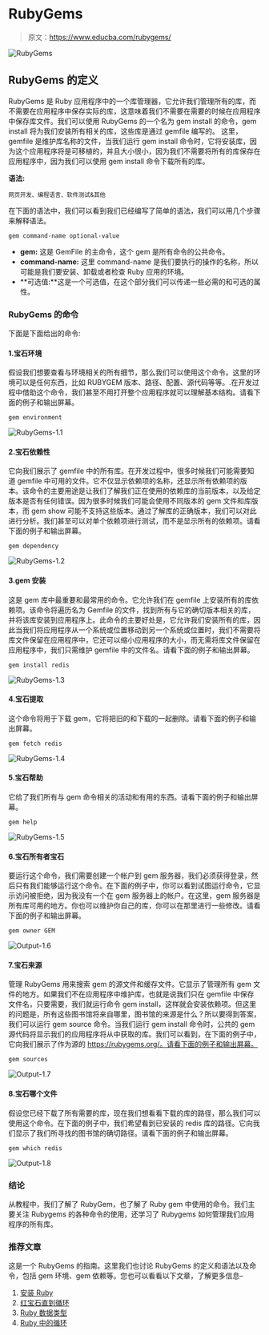 # RubyGems

> 原文：<https://www.educba.com/rubygems/>

![RubyGems](img/eb298974dc2a166ec81f9d4802b26953.png "RubyGems")



## RubyGems 的定义

RubyGems 是 Ruby 应用程序中的一个库管理器，它允许我们管理所有的库，而不需要在应用程序中保存实际的库，这意味着我们不需要在需要的时候在应用程序中保存库文件。我们可以使用 RubyGems 的一个名为 gem install 的命令，gem install 将为我们安装所有相关的库，这些库是通过 gemfile 编写的。 这里，gemfile 是维护库名称的文件，当我们运行 gem install 命令时，它将安装库，因为这个应用程序将是可移植的，并且大小很小，因为我们不需要将所有的库保存在应用程序中，因为我们可以使用 gem install 命令下载所有的库。

**语法:**

<small>网页开发、编程语言、软件测试&其他</small>

在下面的语法中，我们可以看到我们已经编写了简单的语法，我们可以用几个步骤来解释语法。

`gem command-name optional-value`

*   **gem:** 这是 GemFile 的主命令，这个 gem 是所有命令的公共命令。
*   **command-name:** 这里 command-name 是我们要执行的操作的名称，所以可能是我们要安装、卸载或者检查 Ruby 应用的环境。
*   **可选值:**这是一个可选值，在这个部分我们可以传递一些必需的和可选的属性。

### RubyGems 的命令

下面是下面给出的命令:

#### 1.宝石环境

假设我们想要查看与环境相关的所有细节，那么我们可以使用这个命令。这里的环境可以是任何东西，比如 RUBYGEM 版本、路径、配置、源代码等等。.在开发过程中借助这个命令，我们甚至不用打开整个应用程序就可以理解基本结构。请看下面的例子和输出屏幕。

`gem environment`

![RubyGems-1.1](img/9e59db0607c79ff2cfb801c4f12bb6d0.png)



#### 2.宝石依赖性

它向我们展示了 gemfile 中的所有库。在开发过程中，很多时候我们可能需要知道 gemfile 中可用的文件。它不仅显示依赖项的名称，还显示所有依赖项的版本。该命令的主要用途是让我们了解我们正在使用的依赖库的当前版本，以及给定版本是否有任何错误。因为很多时候我们可能会使用不同版本的 gem 文件和库版本，而 gem show 可能不支持这些版本。通过了解库的正确版本，我们可以对此进行分析。我们甚至可以对单个依赖项进行测试，而不是显示所有的依赖项。请看下面的例子和输出屏幕。

`gem dependency`

![RubyGems-1.2](img/e0ad3d226c9f765c2bc0ae5f011554d8.png)



#### 3.gem 安装

这是 gem 库中最重要和最常用的命令。它允许我们在 gemfile 上安装所有的库依赖项。该命令将遍历名为 Gemfile 的文件，找到所有与它的确切版本相关的库，并将该库安装到应用程序上。此命令的主要好处是，它允许我们安装所有的库，因此当我们将应用程序从一个系统或位置移动到另一个系统或位置时，我们不需要将库文件保留在应用程序中，它还可以缩小应用程序的大小，而无需将库文件保留在应用程序中，我们只需维护 gemfile 中的文件名。请看下面的例子和输出屏幕。

`gem install redis`

![RubyGems-1.3](img/579429bac29e0a9a86a6a77fda4e5545.png)



#### 4.宝石提取

这个命令将用于下载 gem，它将把旧的和下载的一起删除。请看下面的例子和输出屏幕。

`gem fetch redis`

![RubyGems-1.4](img/f20135a8ee5d2cc1e38ec69c318d48b8.png)



#### 5.宝石帮助

它给了我们所有与 gem 命令相关的活动和有用的东西。请看下面的例子和输出屏幕。

`gem help`

![RubyGems-1.5](img/35d5afea198c130d6caffffc3c9034de.png)



#### 6.宝石所有者宝石

要运行这个命令，我们需要创建一个帐户到 gem 服务器，我们必须获得登录，然后只有我们能够运行这个命令。在下面的例子中，你可以看到试图运行命令，它显示访问被拒绝，因为我没有一个在 gem 服务器上的帐户。在这里，gem 服务器是所有库可用的地方。你也可以维护你自己的库，你可以在那里进行一些修改。请看下面的例子和输出屏幕。

`gem owner GEM`

![Output-1.6](img/df83977a8ed934f6844595bb3fb5d479.png)



#### 7.宝石来源

管理 RubyGems 用来搜索 gem 的源文件和缓存文件。它显示了管理所有 gem 文件的地方。如果我们不在应用程序中维护库，也就是说我们只在 gemfile 中保存文件名，只要需要，我们就运行命令 gem install，这样就会安装依赖项。但这里的问题是，所有这些图书馆将来自哪里，图书馆的来源是什么？所以要得到答案，我们可以运行 gem source 命令。当我们运行 gem install 命令时，公共的 gem 源代码将显示我们的应用程序将从中获取的库。我们可以看到，在下面的例子中，它向我们展示了作为源的 https://rubygems.org/。请看下面的例子和输出屏幕。

`gem sources`

![Output-1.7](img/b4397ed318877defe76494a5aef26f03.png)



#### 8.宝石哪个文件

假设您已经下载了所有需要的库，现在我们想看看下载的库的路径，那么我们可以使用这个命令。在下面的例子中，我们希望看到已安装的 redis 库的路径。它向我们显示了我们所寻找的图书馆的确切路径。请看下面的例子和输出屏幕。

`gem which redis`

![Output-1.8](img/582dda6a9a669e93473b35e699ce6400.png)



### 结论

从教程中，我们了解了 RubyGem，也了解了 Ruby gem 中使用的命令。我们主要关注 Rubygems 的各种命令的使用，还学习了 Rubygems 如何管理我们应用程序的所有库。

### 推荐文章

这是一个 RubyGems 的指南。这里我们也讨论 RubyGems 的定义和语法以及命令，包括 gem 环境、gem 依赖等。您也可以看看以下文章，了解更多信息–

1.  [安装 Ruby](https://www.educba.com/install-ruby/)
2.  [红宝石直到循环](https://www.educba.com/ruby-until-loop/)
3.  [Ruby 数据类型](https://www.educba.com/ruby-data-types/)
4.  [Ruby 中的循环](https://www.educba.com/loops-in-ruby/)





